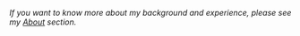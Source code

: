 *If you want to know more about my background and experience, please see my [About](/about) section.*